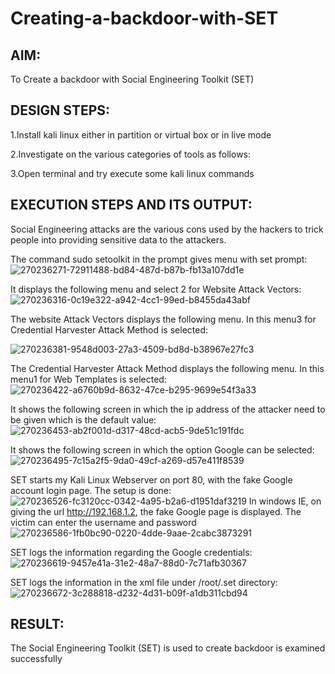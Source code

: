 # Creating-a-backdoor-with-SET
## AIM:
To Create a backdoor with Social Engineering Toolkit (SET)

## DESIGN STEPS:
1.Install kali linux either in partition or virtual box or in live mode

2.Investigate on the various categories of tools as follows:

3.Open terminal and try execute some kali linux commands

## EXECUTION STEPS AND ITS OUTPUT:
Social Engineering attacks are the various cons used by the hackers to trick people into providing sensitive data to the attackers.

The command sudo setoolkit in the prompt gives menu with set prompt:
![270236271-72911488-bd84-487d-b87b-fb13a107dd1e](https://github.com/durga46/creating-a-backdoor-with-SET/assets/75235704/cb704612-6a91-432d-afec-f613a6342220)



It displays the following menu and select 2 for Website Attack Vectors:
![270236316-0c19e322-a942-4cc1-99ed-b8455da43abf](https://github.com/durga46/creating-a-backdoor-with-SET/assets/75235704/b6f00f6e-ab4a-4e2e-b04f-ab2a672273a7)



The website Attack Vectors displays the following menu. In this menu3 for Credential Harvester Attack Method is selected:

![270236381-9548d003-27a3-4509-bd8d-b38967e27fc3](https://github.com/durga46/creating-a-backdoor-with-SET/assets/75235704/6eb5f3ce-76fc-4d3b-957e-ed391abba6ad)


The Credential Harvester Attack Method displays the following menu. In this menu1 for Web Templates is selected:
![270236422-a6760b9d-8632-47ce-b295-9699e54f3a33](https://github.com/durga46/creating-a-backdoor-with-SET/assets/75235704/60605ca2-06d5-4291-8798-969648bdaf5a)



It shows the following screen in which the ip address of the attacker need to be given which is the default value:
![270236453-ab2f001d-d317-48cd-acb5-9de51c191fdc](https://github.com/durga46/creating-a-backdoor-with-SET/assets/75235704/65fe2deb-63a0-4fa1-8cca-eaa803955e6e)



It shows the following screen in which the option Google can be selected:
![270236495-7c15a2f5-9da0-49cf-a269-d57e411f8539](https://github.com/durga46/creating-a-backdoor-with-SET/assets/75235704/b3454e92-2528-490f-ac75-3e157beb242d)

SET starts my Kali Linux Webserver on port 80, with the fake Google account login page. The setup is done:
![270236526-fc3120cc-0342-4a95-b2a6-d1951daf3219](https://github.com/durga46/creating-a-backdoor-with-SET/assets/75235704/d901f7ac-c896-4fdc-8e3c-c4eecb53daf7)
In windows IE, on giving the url http://192.168.1.2, the fake Google page is displayed. The victim can enter the username and password
![270236586-1fb0bc90-0220-4dde-9aae-2cabc3873291](https://github.com/durga46/creating-a-backdoor-with-SET/assets/75235704/b91a1ba2-a12b-4ba1-9692-67f2bc9067b3)



SET logs the information regarding the Google credentials:
![270236619-9457e41a-31e2-48a7-88d0-7c71afb30367](https://github.com/durga46/creating-a-backdoor-with-SET/assets/75235704/d2dfa4dd-b6cd-4452-b802-ad97ff14ef04)



SET logs the information in the xml file under /root/.set directory:
![270236672-3c288818-d232-4d31-b09f-a1db311cbd94](https://github.com/durga46/creating-a-backdoor-with-SET/assets/75235704/edc3a333-5728-45f6-9da5-d9c98ecd1ddf)


## RESULT:
The Social Engineering Toolkit (SET) is used to create backdoor is examined successfully
